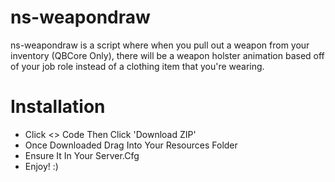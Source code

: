 # ns-weapondraw
ns-weapondraw is a script where when you pull out a weapon from your inventory (QBCore Only), there will be a weapon holster animation based off of your job role instead of a clothing item that you're wearing.

# Installation

- Click <> Code Then Click 'Download ZIP'
- Once Downloaded Drag Into Your Resources Folder
- Ensure It In Your Server.Cfg
- Enjoy! :)
